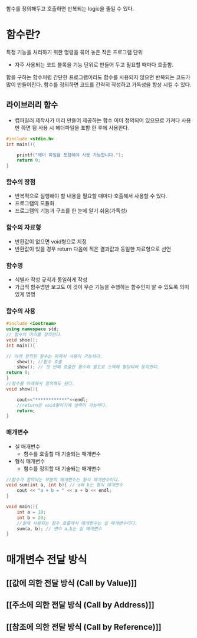 
함수를 정의해두고 호출하면 반복되는 logic을 줄일 수 있다.

# 함수란?
특정 기능을 처리하기 위한 명령을 묶어 놓은 작은 프로그램 단위
- 자주 사용되는 코드 블록을 기능 단위로 만들어 두고 필요할 때마다 호출함.

합을 구하는 함수처럼 간단한 프로그램이라도 함수를 사용되지 않으면 반복되는 코드가 많이 만들어진다.
함수를 정의하면 코드를 간략히 작성하고 가독성을 향상 시킬 수 있다.
## 라이브러리 함수
 - 컴파일러 제작사가 미리 만들어 제공하는 함수 
이미 정의되어 있으므로 가져다 사용만 하면 됨
사용 시 헤더파일을 포함 한 후에 사용한다.
```cpp
#include <stdio.h>
int main(){

	printf("헤더 파일을 포함해야 사용 가능합니다.");
	return 0;
}

```
### 함수의 장점
 - 반복적으로 실행해야 할 내용을 필요할 때마다 호출해서 사용할 수 있다.
 - 프로그램의 모듈화
 - 프로그램의 기능과 구조를 한 눈에 알기 쉬움(가독성)

### 함수의 자료형
- 반환값이 없으면 void형으로 지정
- 반환값이 있을 경우 return 다음에 적은 결과값과 동일한 자료형으로 선언

### 함수명
- 식별자 작성 규칙과 동일하게 작성
- 가급적 함수명만 보고도 이 것이 무슨 기능을 수행하는 함수인지 알 수 있도록 의미있게 명명


### 함수의 사용
```cpp
#include <iostream>
using namespace std;
// 함수의 머리를 정의한다.
void shoe();
int main(){

// 아래 정의된 함수는 위에서 사용이 가능하다. 
	show(); //함수 호출
	show(); // 첫 번째 호출한 함수와 별도로 스택에 할당되어 동작한다.
return 0;
}
//함수를 아래에서 정의해도 된다.
void show(){

	cout<<"************"<<endl;
	//return은 void형이기에 생략이 가능하다.
	return;
}
```


### 매개변수
- 실 매개변수
   - 함수를 호출할 때 기술되는 매개변수   
- 형식 매개변수 
   -  함수를 정의할 때 기술되는 매개변수   

```cpp
//함수가 정의되는 부분의 매개변수는 형식 매개변수이다.
void sum(int a, int b){ // a와 b는 형식 매개변수
	cout << "a + b = " << a + b << endl;
}

void main(){
	int a = 10;
	int b = 20;
	//실제 사용되는 함수 호출에서 매개변수는 실 매개변수이다.
	sum(a, b); // 변수 a,b는 실 매개변수
}
```



# 매개변수 전달 방식
## [[값에 의한 전달 방식 (Call by Value)]]
## [[주소에 의한 전달 방식 (Call by Address)]]
## [[참조에 의한 전달 방식 (Call by Reference)]]
